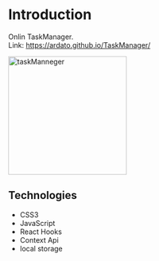 # Introduction
Onlin TaskManager.  
Link: https://ardato.github.io/TaskManager/


<img width="238" alt="‏‏taskManneger" src="https://user-images.githubusercontent.com/57451519/88386669-90c9a780-cdb9-11ea-9547-315c248ca035.PNG">


## Technologies
- CSS3
- JavaScript
- React Hooks 
- Context Api
- local storage


 
